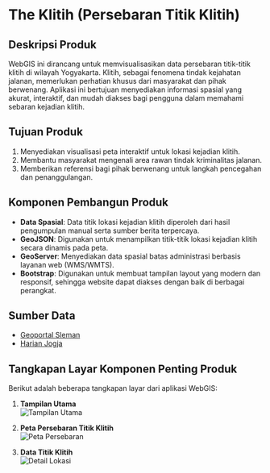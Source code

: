 # The Klitih (Persebaran Titik Klitih)

## Deskripsi Produk
WebGIS ini dirancang untuk memvisualisasikan data persebaran titik-titik klitih di wilayah Yogyakarta. Klitih, sebagai fenomena tindak kejahatan jalanan, memerlukan perhatian khusus dari masyarakat dan pihak berwenang. Aplikasi ini bertujuan menyediakan informasi spasial yang akurat, interaktif, dan mudah diakses bagi pengguna dalam memahami sebaran kejadian klitih.

## Tujuan Produk
1. Menyediakan visualisasi peta interaktif untuk lokasi kejadian klitih.
2. Membantu masyarakat mengenali area rawan tindak kriminalitas jalanan.
3. Memberikan referensi bagi pihak berwenang untuk langkah pencegahan dan penanggulangan.

## Komponen Pembangun Produk
- **Data Spasial**: Data titik lokasi kejadian klitih diperoleh dari hasil pengumpulan manual serta sumber berita terpercaya.
- **GeoJSON**: Digunakan untuk menampilkan titik-titik lokasi kejadian klitih secara dinamis pada peta.
- **GeoServer**: Menyediakan data spasial batas administrasi berbasis layanan web (WMS/WMTS).
- **Bootstrap**: Digunakan untuk membuat tampilan layout yang modern dan responsif, sehingga website dapat diakses dengan baik di berbagai perangkat.

## Sumber Data
- [Geoportal Sleman](https://geoportal.slemankab.go.id/#/)
- [Harian Jogja](https://jogjapolitan.harianjogja.com/read/2023/02/18/510/1126656/7-kawasan-di-jogja-yang-pernah-terjadi-klitih-nomor-7-malah-di-pusat-keramaian)

## Tangkapan Layar Komponen Penting Produk
Berikut adalah beberapa tangkapan layar dari aplikasi WebGIS:

1. **Tampilan Utama**  
   ![Tampilan Utama](img/tampilan_utama.png)

2. **Peta Persebaran Titik Klitih**  
   ![Peta Persebaran](img/peta_klitih.png)

3. **Data Titik Klitih**  
   ![Detail Lokasi](img/detail_lokasi.png)



